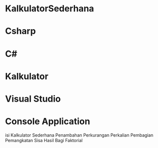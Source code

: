 # KalkulatorSederhana
# Csharp
# C#
# Kalkulator

# Visual Studio
# Console Application 

isi Kalkulator Sederhana
Penambahan
Perkurangan
Perkalian
Pembagian
Pemangkatan
Sisa Hasil Bagi
Faktorial

